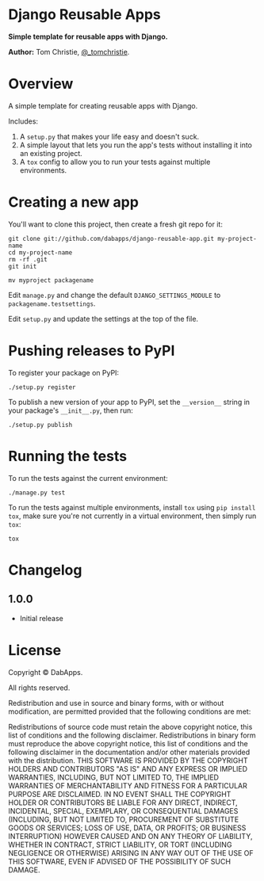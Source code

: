 Django Reusable Apps
====================

**Simple template for reusable apps with Django.**

**Author:** Tom Christie, [@_tomchristie][1].

Overview
========

A simple template for creating reusable apps with Django.

Includes:

1. A `setup.py` that makes your life easy and doesn't suck.
2. A simple layout that lets you run the app's tests without installing it into an existing project.
3. A `tox` config to allow you to run your tests against multiple environments.

Creating a new app
==================

You'll want to clone this project, then create a fresh git repo for it:

    git clone git://github.com/dabapps/django-reusable-app.git my-project-name
    cd my-project-name
    rm -rf .git
    git init

    mv myproject packagename

Edit `manage.py` and change the default `DJANGO_SETTINGS_MODULE` to
`packagename.testsettings`.

Edit `setup.py` and update the settings at the top of the file.

Pushing releases to PyPI
========================

To register your package on PyPI:

    ./setup.py register

To publish a new version of your app to PyPI, set the `__version__` string in
your package's `__init__.py`, then run:

    ./setup.py publish

Running the tests
=================

To run the tests against the current environment:

    ./manage.py test

To run the tests against multiple environments, install `tox` using
`pip install tox`, make sure you're not currently in a virtual environment,
then simply run `tox`:

    tox

Changelog
=========

1.0.0
-----

* Initial release

License
=======

Copyright © DabApps.

All rights reserved.

Redistribution and use in source and binary forms, with or without 
modification, are permitted provided that the following conditions are met:

Redistributions of source code must retain the above copyright notice, this 
list of conditions and the following disclaimer.
Redistributions in binary form must reproduce the above copyright notice, this 
list of conditions and the following disclaimer in the documentation and/or 
other materials provided with the distribution.
THIS SOFTWARE IS PROVIDED BY THE COPYRIGHT HOLDERS AND CONTRIBUTORS "AS IS" AND 
ANY EXPRESS OR IMPLIED WARRANTIES, INCLUDING, BUT NOT LIMITED TO, THE IMPLIED 
WARRANTIES OF MERCHANTABILITY AND FITNESS FOR A PARTICULAR PURPOSE ARE 
DISCLAIMED. IN NO EVENT SHALL THE COPYRIGHT HOLDER OR CONTRIBUTORS BE LIABLE 
FOR ANY DIRECT, INDIRECT, INCIDENTAL, SPECIAL, EXEMPLARY, OR CONSEQUENTIAL 
DAMAGES (INCLUDING, BUT NOT LIMITED TO, PROCUREMENT OF SUBSTITUTE GOODS OR 
SERVICES; LOSS OF USE, DATA, OR PROFITS; OR BUSINESS INTERRUPTION) HOWEVER 
CAUSED AND ON ANY THEORY OF LIABILITY, WHETHER IN CONTRACT, STRICT LIABILITY, 
OR TORT (INCLUDING NEGLIGENCE OR OTHERWISE) ARISING IN ANY WAY OUT OF THE USE 
OF THIS SOFTWARE, EVEN IF ADVISED OF THE POSSIBILITY OF SUCH DAMAGE.

[1]: http://twitter.com/_tomchristie
